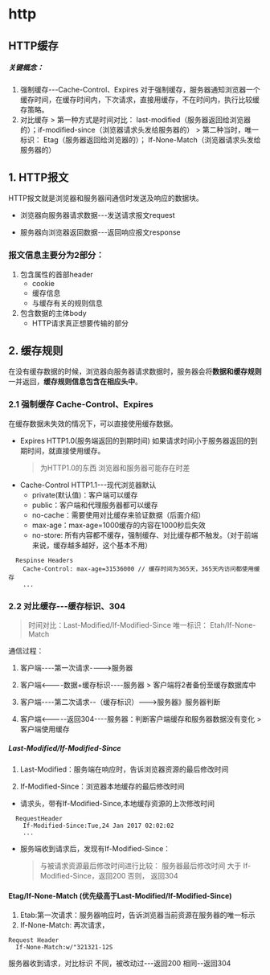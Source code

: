 # http

## HTTP缓存
  ##### 关键概念：
  1. 强制缓存---Cache-Control、Expires
    对于强制缓存，服务器通知浏览器一个缓存时间，在缓存时间内，下次请求，直接用缓存，不在时间内，执行比较缓存策略。
  2. 对比缓存
    > 第一种方式是时间对比：
      last-modified（服务器返回给浏览器的）；if-modified-since（浏览器请求头发给服务器的）
    > 第二种当时，唯一标识：
      Etag（服务器返回给浏览器的）；
      If-None-Match（浏览器请求头发给服务器的）

## 1. HTTP报文
HTTP报文就是浏览器和服务器间通信时发送及响应的数据块。

- 浏览器向服务器请求数据---发送请求报文request

- 服务器向浏览器返回数据---返回响应报文response

### 报文信息主要分为2部分：
1. 包含属性的首部header
    - cookie
    - 缓存信息
    - 与缓存有关的规则信息
2. 包含数据的主体body
    - HTTP请求真正想要传输的部分

## 2. 缓存规则
在没有缓存数据的时候，浏览器向服务器请求数据时，服务器会将**数据和缓存规则**一并返回，**缓存规则信息包含在相应头中**。

### 2.1 强制缓存 Cache-Control、Expires
  在缓存数据未失效的情况下，可以直接使用缓存数据。
  - Expires HTTP1.0(服务端返回的到期时间)
    如果请求时间小于服务器返回的到期时间，就直接使用缓存。
    > 为HTTP1.0的东西
    > 浏览器和服务器可能存在时差
  - Cache-Control HTTP1.1---现代浏览器默认
    - private(默认值)：客户端可以缓存
    - public：客户端和代理服务器都可以缓存
    - no-cache：需要使用对比缓存来验证数据（后面介绍）
    - max-age：max-age=1000缓存的内容在1000秒后失效
    - no-store: 所有内容都不缓存，强制缓存、对比缓存都不触发。（对于前端来说，缓存越多越好，这个基本不用）

  ```
    Respinse Headers
      Cache-Control: max-age=31536000 // 缓存时间为365天，365天内访问都使用缓存
      ...
  ```

### 2.2 对比缓存---缓存标识、304
> 时间对比：Last-Modified/If-Modified-Since
> 唯一标识： Etah/If-None-Match

通信过程：
  1. 客户端----第一次请求---->服务器

  2. 客户端<----数据+缓存标识----服务器
    > 客户端将2者备份至缓存数据库中


  3. 客户端----第二次请求--（缓存标识）--->服务器》服务器判断

  4. 客户端<-----返回304----服务器：判断客户端缓存和服务器数据没有变化
    > 客户端使用缓存


##### Last-Modified/If-Modified-Since
1. Last-Modified：服务端在响应时，告诉浏览器资源的最后修改时间

2. If-Modified-Since：浏览器本地缓存的最后修改时间
  - 请求头，带有If-Modified-Since,本地缓存资源的上次修改时间
  ```
    RequestHeader
      If-Modified-Since:Tue,24 Jan 2017 02:02:02
      ...
  ```
  - 服务端收到请求后，发现有If-Modified-Since：
    > 与被请求资源最后修改时间进行比较：
        服务器最后修改时间 大于 If-Modified-Since，返回200
        否则， 返回304


#### Etag/If-None-Match (优先级高于Last-Modified/If-Modified-Since)
1. Etab:第一次请求：服务器响应时，告诉浏览器当前资源在服务器的唯一标示
2. If-None-Match: 再次请求，
  ```
  Request Header
    If-None-Match:w/"321321-12S
  ```
  服务器收到请求，对比标识
    不同，被改动过---返回200
    相同--返回304
